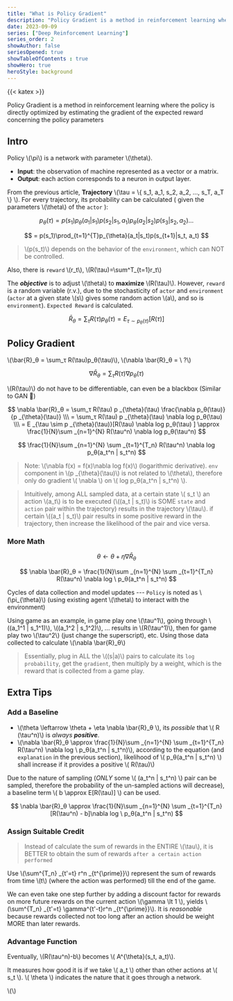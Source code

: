```yaml
---
title: "What is Policy Gradient"
description: "Policy Gradient is a method in reinforcement learning where the policy is directly optimized by estimating the gradient of the expected reward concerning the policy parameters."
date: 2023-09-09
series: ["Deep Reinforcement Learning"]
series_order: 2
showAuthor: false
seriesOpened: true
showTableOfContents : true
showHero: true
heroStyle: background
---
```


{{< katex >}}

Policy Gradient is a method in reinforcement learning where the policy is directly optimized by estimating the gradient of the expected reward concerning the policy parameters

## Intro

Policy \\(\pi\\) is a network with parameter \\(\theta\\).
- **Input**: the observation of machine represented as a vector or a matrix.
- **Output**: each action corresponds to a neuron in output layer.

From the previous article, **Trajectory** \\(\tau =  \\{ s_1, a_1, s_2, a_2, ..., s_T, a_T \\} \\). For every trajectory, its probability can be calculated ( given the parameters \\(\theta\\) of the `actor` ): 

$$
p_{\theta}(\tau) = p(s_1)p_{\theta}(a_1|s_1)p(s_2|s_1, a_1)p_{\theta}(a_2|s_2)p(s_3|s_2,a_2)...
$$

$$
= p(s_1)\prod_{t=1}^{T}p_{\theta}(a_t|s_t)p(s_{t+1}|s_t, a_t)
$$

> \\(p(s_t)\\) depends on the behavior of the `environment`, which can NOT be controlled. 

Also, there is `reward` \\(r_t\\), \\(R(\tau)=\sum^T_{t=1}r_t\\)

The ***objective*** is to adjust \\(\theta\\) to **maximize** \\(R(\tau)\\). However, `reward` is a random variable (r.v.), due to the stochasticity of `actor` and `environment` (`actor` at a given state \\(s\\) gives some random action \\(a\\), and so is `environment`). `Expected Reward` is calculated. 

$$
\bar{R}_θ = \sum_τ R(\tau)p_θ(\tau) = E _{\tau \sim p _{\theta}(\tau)}[R(\tau)]
$$

## Policy Gradient

\\(\bar{R}_θ = \sum_τ R(\tau)p_θ(\tau)\\), \\(\nabla \bar{R}_θ = \ ?\\)

$$
\nabla \bar{R}_θ = \sum_τ R(\tau)\nabla p_θ(\tau)
$$

\\(R(\tau)\\) do not have to be differentiable, can even be a blackbox (Similar to GAN 🧐)

$$
\nabla \bar{R}_θ = \sum_τ R(\tau) p _{\theta}(\tau) \frac{\nabla p_θ(\tau)}{p _{\theta}(\tau)} \\\
= \sum_τ R(\tau) p _{\theta}(\tau) \nabla log p_θ(\tau) \\\
= E _{\tau \sim p _{\theta}(\tau)}[R(\tau) \nabla log p_θ(\tau) ]
\approx \frac{1}{N}\sum _{n=1}^{N} R(\tau^n) \nabla log p_θ(\tau^n)
$$

$$
\frac{1}{N}\sum _{n=1}^{N} \sum _{t=1}^{T_n} R(\tau^n) \nabla log p_θ(a_t^n | s_t^n)
$$

> Note: \\(\nabla f(x) = f(x)\nabla log f(x)\\) (logarithmic derivative). `env` component in \\(p _{\theta}(\tau)\\) is not related to \\(\theta\\), therefore only do gradient \\( \nabla \\) on \\( log p_θ(a_t^n | s_t^n) \\). 

> Intuitively, among ALL sampled data, at a certain state \\( s_t \\) an action \\(a_t\\) is to be executed (\\((a_t | s_t)\\) is SOME `state` and `action` pair within the trajectory) results in the trajectory \\(\tau\\). if certain \\((a_t | s_t)\\) pair results in some positive reward in the trajectory, then increase the likelihood of the pair and vice versa.

### More Math

$$
\theta \leftarrow \theta + \eta \nabla \bar{R}_θ 
$$

$$
\nabla \bar{R}_θ = \frac{1}{N}\sum _{n=1}^{N} \sum _{t=1}^{T_n} R(\tau^n) \nabla log \ p_θ(a_t^n | s_t^n)
$$

Cycles of data collection and model updates --- `Policy` is noted as \\(\pi_{\theta}\\) (using existing  agent \\(\theta\\) to interact with the environment)

Using game as an example, in game play one \\(\tau^1\\), going through \\((a_1^1 | s_1^1)\\), \\((a_1^2 | s_1^2)\\), ... results in \\(R(\tau^1)\\), then for game play two \\(\tau^2\\) (just change the superscript), etc. Using those data collected to calculate \\(\nabla \bar{R}_θ\\) 

> Essentially, plug in ALL the \\((s|a)\\) pairs to calculate its `log probability`, get the `gradient`, then multiply by a weight, which is the reward that is collected from a game play. 

## Extra Tips

### Add a Baseline

- \\(\theta \leftarrow \theta + \eta \nabla \bar{R}_θ \\), its *possible* that \\( R (\tau^n)\\) is *always* ***positive***.
- \\(\nabla \bar{R}_θ \approx \frac{1}{N}\sum _{n=1}^{N} \sum _{t=1}^{T_n} R(\tau^n) \nabla log \ p_θ(a_t^n | s_t^n)\\), according to the equation (and `explanation` in the previous section), likelihood of \\( p_θ(a_t^n | s_t^n) \\) shall increase if it provides a positive \\( R(\tau)\\)

Due to the nature of sampling (*ONLY* some \\( (a_t^n | s_t^n) \\) pair can be sampled, therefore the probability of the un-sampled actions will decrease), a baseline term \\( b \approx E[R(\tau)] \\) can be used.

$$
\nabla \bar{R}_θ \approx \frac{1}{N}\sum _{n=1}^{N} \sum _{t=1}^{T_n} [R(\tau^n) - b]\nabla log \ p_θ(a_t^n | s_t^n)
$$

### Assign Suitable Credit

> Instead of calculate the sum of rewards in the ENTIRE \\(\tau\\), it is BETTER to obtain the sum of rewards `after a certain action performed`

Use \\(\sum^{T_n} _{t'=t} r^n _{t^{\prime}}\\) represent the sum of rewards from time \\(t\\) (where the action was performed) till the end of the game.

We can even take one step further by adding a discount factor for rewards on more future rewards on the current action \\(\gamma \lt 1 \\), yields \\(\sum^{T_n} _{t'=t} \gamma^{t'-t}r^n _{t^{\prime}}\\). It is *reasonable* because rewards collected not too long after an action should be weight MORE than later rewards.

### Advantage Function

Eventually, \\(R(\tau^n)-b\\) becomes \\( A^{\theta}(s_t, a_t)\\). 

It measures how good it is if we take \\( a_t \\) other than other actions at \\( s_t \\). \\( \theta \\) indicates the nature that it goes through a network.

\\(\\)



